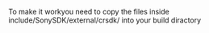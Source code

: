 To make it workyou need to copy the files inside include/SonySDK/external/crsdk/ into your build diractory
